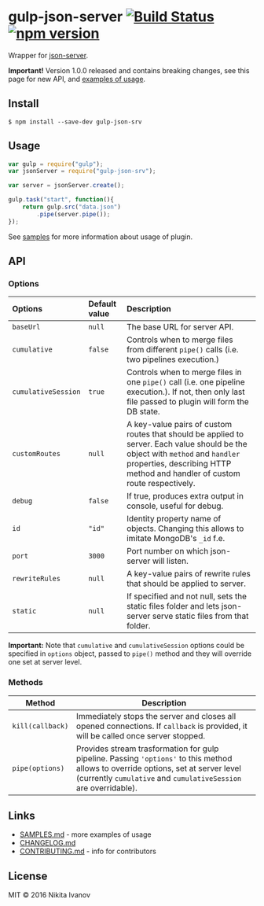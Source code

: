 # gulp-json-server [![Build Status](https://travis-ci.org/GrafGenerator/gulp-json-server.svg?branch=master)](https://travis-ci.org/GrafGenerator/gulp-json-server) [![npm version](https://badge.fury.io/js/gulp-json-srv.svg)](https://badge.fury.io/js/gulp-json-srv)

Wrapper for [json-server](https://github.com/typicode/json-server).

**Important!** Version 1.0.0 released and contains breaking changes, see this page for new API, and [examples of usage](SAMPLES.md).

## Install

```
$ npm install --save-dev gulp-json-srv
```


## Usage
```js
var gulp = require("gulp");
var jsonServer = require("gulp-json-srv");

var server = jsonServer.create();

gulp.task("start", function(){
    return gulp.src("data.json")
        .pipe(server.pipe());
});
```

See [samples](SAMPLES.md) for more information about usage of plugin.


## API

### Options

| Options | Default value | Description |
|:---|:---|:---|
|`baseUrl`|`null`|The base URL for server API.|
|`cumulative`|`false`|Controls when to merge files from different `pipe()` calls (i.e. two pipelines execution.)|
|`cumulativeSession`|`true`|Controls when to merge files in one `pipe()` call (i.e. one pipeline execution.). If not, then only last file passed to plugin will form the DB state.|
|`customRoutes`|`null`|A key-value pairs of custom routes that should be applied to server. Each value should be the object with `method` and `handler` properties, describing HTTP method and handler of custom route respectively.|
|`debug`|`false`|If true, produces extra output in console, useful for debug.|
|`id`|`"id"`|Identity property name of objects. Changing this allows to imitate MongoDB's `_id` f.e.|
|`port`|`3000`|Port number on which json-server will listen.|
|`rewriteRules`|`null`|A key-value pairs of rewrite rules that should be applied to server.|
|`static`|`null`|If specified and not null, sets the static files folder and lets json-server serve static files from that folder.|

**Important:** Note that `cumulative` and `cumulativeSession` options could be specified in `options` object, passed to `pipe()` method and they will override one set at server level.

### Methods
| Method | Description |
|---|---|
|`kill(callback)`|Immediately stops the server and closes all opened connections. If `callback` is provided, it will be called once server stopped.|
|`pipe(options)`|Provides stream trasformation for gulp pipeline. Passing `'options'` to this method allows to override options, set at server level (currently `cumulative` and `cumulativeSession` are overridable). |

## Links

* [SAMPLES.md](SAMPLES.md) - more examples of usage
* [CHANGELOG.md](CHANGELOG.md)
* [CONTRIBUTING.md](CONTRIBUTING.md) - info for contributors

## License

MIT © 2016 Nikita Ivanov
